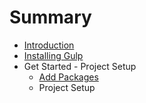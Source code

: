 # Summary

* [Introduction](README.md)
* [Installing Gulp](installing_gulp.md)
* Get Started - Project Setup
   * [Add Packages](add_packages.md)
   * Project Setup

